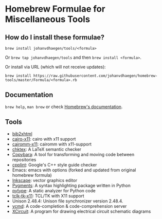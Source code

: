 # Homebrew Formulae for Miscellaneous Tools

## How do I install these formulae?
`brew install johanvdhaegen/tools/<formula>`

Or `brew tap johanvdhaegen/tools` and then `brew install <formula>`.

Or install via URL (which will not receive updates):

```
brew install https://raw.githubusercontent.com/johanvdhaegen/homebrew-tools/master/Formula/<formula>.rb
```

## Documentation
`brew help`, `man brew` or check [Homebrew's documentation](https://docs.brew.sh).


## Tools

-  [bib2xhtml](https://www.spinellis.gr/sw/textproc/bib2xhtml)
-  [cairo-x11](https://cairographics.org/): cairo with x11 support
-  [cairomm-x11](https://cairographics.org/): cairomm with x11-support
-  [chktex](https://www.nongnu.org/chktex/): A LaTeX semantic checker
-  [Copybara](https://github.com/google/copybara): A tool for transforming and moving code between repositories
-  [cpplint](https://github.com/google/styleguide/tree/gh-pages/cpplint):
   Google's C++ style guide checker
-  Emacs: emacs with options (forked and updated from original homebrew formula)
-  [Inkscape](https://inkscape.org/): vector graphics editor
-  [Pygments](https://pygments.org/): A syntax highlighting package written in Python
-  [pytype](https://github.com/google/pytype/): A static analyzer for Python
   code
-  [tclk-tk-x11](https://www.tcl.tk/): TCL/TK with X11 support
-  Unison 2.48.4: Unison file synchronizer version 2.48.4.
-  [ycmd](https://github.com/ycm-core/ycmd): A code-completion &
   code-comprehension server
-  [XCircuit](http://opencircuitdesign.com/xcircuit): A program for drawing
   electrical circuit schematic diagrams
